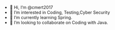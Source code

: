 - 👋 Hi, I’m @cmert2017
- 👀 I’m interested in Coding, Testing,Cyber Security
- 🌱 I’m currently learning Spring.
- 💞️ I’m looking to collaborate on Coding with Java.


<!---
cmert2017/cmert2017 is a ✨ special ✨ repository because its `README.md` (this file) appears on your GitHub profile.
You can click the Preview link to take a look at your changes.
--->
